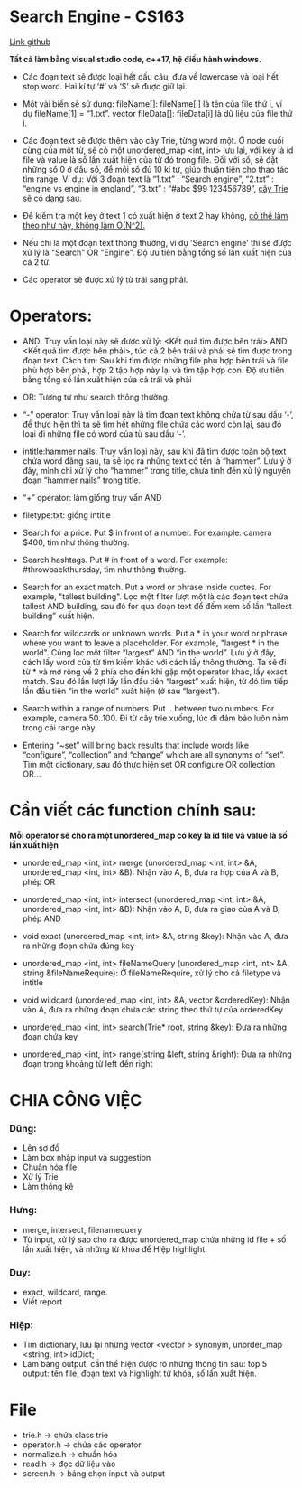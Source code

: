 # Search Engine - CS163

[Link github](https://github.com/leviosarz/Search-Engine-CS163)

**Tất cả làm bằng visual studio code, c++17, hệ điều hành windows.**

- Các đoạn text sẽ được loại hết dấu câu, đưa về lowercase và loại hết stop word. Hai kí tự ‘#’ và ‘$’ sẽ được giữ lại.

- Một vài biến sẽ sử dụng:
fileName[]: fileName[i] là tên của file thứ i, ví dụ fileName[1] = “1.txt”.
vector <string> fileData[]: fileData[i] là dữ liệu của file thứ i.

- Các đoạn text sẽ được thêm vào cây Trie, từng word một. Ở node cuối cùng của một từ, sẽ có một unordered_map <int, int> lưu lại, với key là id file và value là số lần xuất hiện của từ đó trong file. Đối với số, sẽ đặt những số 0 ở đầu số, để mỗi số đủ 10 kí tự, giúp thuận tiện cho thao tác tìm range.
Ví dụ: Với 3 đoạn text là “1.txt” : “Search engine”, “2.txt” : “engine vs engine in england”, “3.txt” : “#abc $99 123456789”, [cây Trie sẽ có dạng sau.](https://studenthcmusedu-my.sharepoint.com/:i:/g/personal/20125127_student_hcmus_edu_vn/EamnA0oCfpFDsLKpZr9cbSMB84PErnz8LXeD_pMI-d4YFA?e=Wf3Dga)

- Để kiểm tra một key ở text 1 có xuất hiện ở text 2 hay không, [có thể làm theo như này, không làm O(N^2).](https://ideone.com/3a4AID)

- Nếu chỉ là một đoạn text thông thường, ví dụ 'Search engine' thì sẽ được xử lý là "Search" OR "Engine". Độ ưu tiên bằng tổng số lần xuất hiện của cả 2 từ.

- Các operator sẽ được xử lý từ trái sang phải.

# Operators:

- AND: Truy vấn loại này sẽ được xử lý: <Kết quả tìm được bên trái> AND <Kết quả tìm được bên phải>, tức cả 2 bên trái và phải sẽ tìm được trong đoạn text.
Cách tìm: Sau khi tìm được những file phù hợp bên trái và file phù hợp bên phải, hợp 2 tập hợp này lại và tìm tập hợp con. Độ ưu tiên bằng tổng số lần xuất hiện của cả trái và phải

- OR: Tương tự như search thông thường.

- “-” operator: Truy vấn loại này là tìm đoạn text không chứa từ sau dấu ‘-’, để thực hiện thì ta sẽ tìm hết những file chứa các word còn lại, sau đó loại đi những file có word của từ sau dấu ‘-’.

- intitle:hammer nails: Truy vấn loại này, sau khi đã tìm được toàn bộ text chứa word đằng sau, ta sẽ lọc ra những text có tên là “hammer”. Lưu ý ở đây, mình chỉ xử lý cho “hammer” trong title, chưa tính đến xử lý nguyên đoạn “hammer nails” trong title.

- “+” operator: làm giống truy vấn AND

- filetype:txt: giống intitle

- Search for a price. Put $ in front of a number. For example: camera $400, tìm như thông thường.

- Search hashtags. Put # in front of a word. For example: #throwbackthursday, tìm như thông thường.

- Search for an exact match. Put a word or phrase inside quotes. For example, "tallest building". Lọc một filter lượt một là các đoạn text chứa tallest AND building, sau đó for qua đoạn text để đếm xem số lần “tallest building” xuất hiện.

- Search for wildcards or unknown words. Put a * in your word or phrase where you want to leave a placeholder. For example, "largest * in the world". Cũng lọc một filter “largest” AND “in the world”. Lưu ý ở đây, cách lấy word của từ tìm kiếm khác với cách lấy thông thường. Ta sẽ đi từ * và mở rộng về 2 phía cho đến khi gặp một operator khác, lấy exact match. Sau đó lần lượt lấy lần đầu tiên “largest” xuất hiện, từ đó tìm tiếp lần đầu tiên “in the world” xuất hiện (ở sau “largest”).

- Search within a range of numbers. Put .. between two numbers. For example, camera $50..$100. Đi từ cây trie xuống, lúc đi đảm bảo luôn nằm trong cái range này.

- Entering “~set” will bring back results that include words like “configure”, “collection” and “change” which are all synonyms of “set”. Tìm một dictionary, sau đó thực hiện set OR configure OR collection OR…

# Cần viết các function chính sau:

**Mỗi operator sẽ cho ra một unordered_map có key là id file và value là số lần xuất hiện**

- unordered_map <int, int> merge (unordered_map <int, int> &A, unordered_map <int, int> &B): Nhận vào A, B, đưa ra hợp của A và B, phép OR

- unordered_map <int, int> intersect (unordered_map <int, int> &A, unordered_map <int, int> &B): Nhận vào A, B, đưa ra giao của A và B, phép AND

- void exact (unordered_map <int, int> &A, string &key): Nhận vào A, đưa ra những đoạn chứa đúng key

- unordered_map <int, int> fileNameQuery (unordered_map <int, int> &A, string &fileNameRequire): Ở fileNameRequire, xử lý cho cả filetype và intitle

- void wildcard (unordered_map <int, int> &A, vector <string> &orderedKey): Nhận vào A, đưa ra những đoạn chứa các string theo thứ tự của orderedKey

- unordered_map <int, int> search(Trie* root, string &key): Đưa ra những đoạn chứa key

- unordered_map <int, int> range(string &left, string &right): Đưa ra những đoạn trong khoảng từ left đến right

# CHIA CÔNG VIỆC
### Dũng:
- Lên sơ đồ
- Làm box nhập input và suggestion
- Chuẩn hóa file
- Xử lý Trie
- Làm thống kê
### Hưng:
- merge, intersect, filenamequery
- Từ input, xử lý sao cho ra được unordered_map chứa những id file + số lần xuất hiện, và những từ khóa để Hiệp highlight.
### Duy:
- exact, wildcard, range.
- Viết report
### Hiệp:
- Tìm dictionary, lưu lại những vector <vector <string>> synonym, unorder_map <string, int> idDict;
- Làm bảng output, cần thể hiện được rõ những thông tin sau: top 5 output: tên file, đoạn text và highlight từ khóa, số lần xuất hiện.

# File
- trie.h -> chứa class trie
- operator.h -> chứa các operator
- normalize.h -> chuẩn hóa
- read.h -> đọc dữ liệu vào
- screen.h -> bảng chọn input và output


